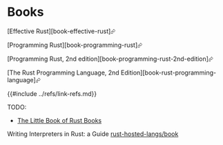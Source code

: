 # Books

[Effective Rust][book-effective-rust]⮳

[Programming Rust][book-programming-rust]⮳

[Programming Rust, 2nd edition][book-programming-rust-2nd-edition]⮳

[The Rust Programming Language, 2nd Edition][book-rust-programming-language]⮳

{{#include ../refs/link-refs.md}}
<div class="hidden">
TODO:

- [The Little Book of Rust Books](https://lborb.github.io/book/title-page.html#the-little-book-of-rust-books)

Writing Interpreters in Rust: a Guide [rust-hosted-langs/book](https://github.com/rust-hosted-langs/book)

</div>
